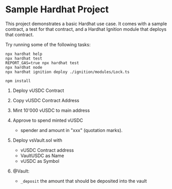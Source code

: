 # Sample Hardhat Project

This project demonstrates a basic Hardhat use case. It comes with a sample contract, a test for that contract, and a Hardhat Ignition module that deploys that contract.

Try running some of the following tasks:

```shell
npx hardhat help
npx hardhat test
REPORT_GAS=true npx hardhat test
npx hardhat node
npx hardhat ignition deploy ./ignition/modules/Lock.ts
```


`npm install`

1. Deploy vUSDC Contract

2. Copy vUSDC Contract Address

3. Mint 10'000 vUSDC to main address

4. Approve to spend minted vUSDC
    - spender and amount in "xxx" (quotation marks).


5. Deploy vsVault.sol with 
    - vUSDC Contract address
    - VaultUSDC as Name
    - vUSDC as Symbol 

6. @Vault: 
    - `_deposit` the amount that should be deposited into the vault
